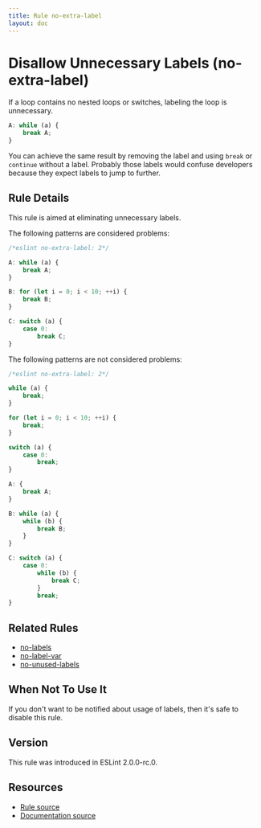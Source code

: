 ```yaml
---
title: Rule no-extra-label
layout: doc
---
```

<!-- Note: No pull requests accepted for this file. See README.md in the root directory for details. -->
# Disallow Unnecessary Labels (no-extra-label)

If a loop contains no nested loops or switches, labeling the loop is unnecessary.

```js
A: while (a) {
    break A;
}
```

You can achieve the same result by removing the label and using `break` or `continue` without a label.
Probably those labels would confuse developers because they expect labels to jump to further.

## Rule Details

This rule is aimed at eliminating unnecessary labels.

The following patterns are considered problems:

```js
/*eslint no-extra-label: 2*/

A: while (a) {
    break A;
}

B: for (let i = 0; i < 10; ++i) {
    break B;
}

C: switch (a) {
    case 0:
        break C;
}
```

The following patterns are not considered problems:

```js
/*eslint no-extra-label: 2*/

while (a) {
    break;
}

for (let i = 0; i < 10; ++i) {
    break;
}

switch (a) {
    case 0:
        break;
}

A: {
    break A;
}

B: while (a) {
    while (b) {
        break B;
    }
}

C: switch (a) {
    case 0:
        while (b) {
            break C;
        }
        break;
}
```

## Related Rules

* [no-labels](./no-labels)
* [no-label-var](./no-label-var)
* [no-unused-labels](./no-unused-labels)

## When Not To Use It

If you don't want to be notified about usage of labels, then it's safe to disable this rule.

## Version

This rule was introduced in ESLint 2.0.0-rc.0.

## Resources

* [Rule source](https://github.com/eslint/eslint/tree/master/lib/rules/no-extra-label.js)
* [Documentation source](https://github.com/eslint/eslint/tree/master/docs/rules/no-extra-label.md)
